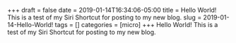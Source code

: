 +++draft = falsedate = 2019-01-14T16:34:06-05:00title = Hello World! This is a test of my Siri Shortcut for posting to my new blog.slug = 2019-01-14-Hello-World!tags = []categories = [micro]+++Hello World! This is a test of my Siri Shortcut for posting to my new blog.